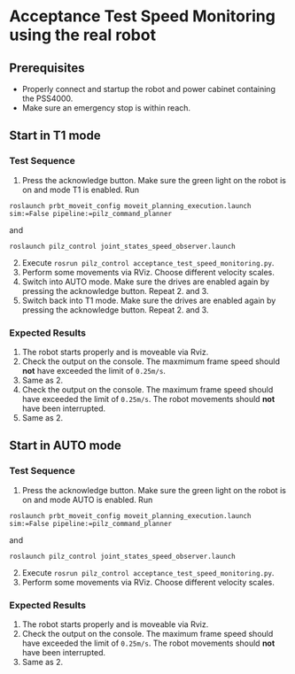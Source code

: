 <!--
Copyright © 2020 Pilz GmbH & Co. KG

Licensed under the Apache License, Version 2.0 (the "License");
you may not use this file except in compliance with the License.
You may obtain a copy of the License at

    http://www.apache.org/licenses/LICENSE-2.0

Unless required by applicable law or agreed to in writing, software
distributed under the License is distributed on an "AS IS" BASIS,
WITHOUT WARRANTIES OR CONDITIONS OF ANY KIND, either express or implied.
See the License for the specific language governing permissions and
limitations under the License.

-->

# Acceptance Test Speed Monitoring using the real robot

## Prerequisites
  - Properly connect and startup the robot and power cabinet containing the PSS4000.
  - Make sure an emergency stop is within reach.

## Start in T1 mode

### Test Sequence

  1. Press the acknowledge button. Make sure the green light on the robot is on and mode T1 is enabled. Run
  ```
  roslaunch prbt_moveit_config moveit_planning_execution.launch sim:=False pipeline:=pilz_command_planner
  ```
  and
  ```
  roslaunch pilz_control joint_states_speed_observer.launch
  ```
  2. Execute `rosrun pilz_control acceptance_test_speed_monitoring.py`.
  3. Perform some movements via RViz. Choose different velocity scales.
  4. Switch into AUTO mode. Make sure the drives are enabled again by pressing the acknowledge button. Repeat 2. and 3.
  5. Switch back into T1 mode. Make sure the drives are enabled again by pressing the acknowledge button. Repeat 2. and 3.

### Expected Results
  1. The robot starts properly and is moveable via Rviz.
  2. Check the output on the console. The maxmimum frame speed should **not** have exceeded the limit of `0.25m/s`.
  3. Same as 2.
  4. Check the output on the console. The maximum frame speed should have exceeded the limit of `0.25m/s`. The robot movements should **not** have been interrupted.
  5. Same as 2.

## Start in AUTO mode

### Test Sequence

  1. Press the acknowledge button. Make sure the green light on the robot is on and mode AUTO is enabled. Run
  ```
  roslaunch prbt_moveit_config moveit_planning_execution.launch sim:=False pipeline:=pilz_command_planner
  ```
  and
  ```
  roslaunch pilz_control joint_states_speed_observer.launch
  ```
  2. Execute `rosrun pilz_control acceptance_test_speed_monitoring.py`.
  3. Perform some movements via RViz. Choose different velocity scales.

### Expected Results
  1. The robot starts properly and is moveable via Rviz.
  2. Check the output on the console. The maximum frame speed should have exceeded the limit of `0.25m/s`. The robot movements should **not** have been interrupted.
  3. Same as 2.
